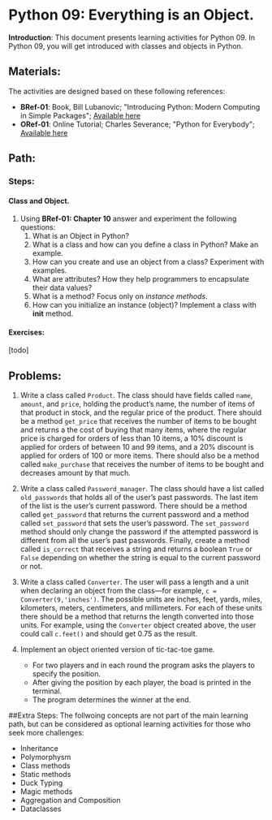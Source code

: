 # Python 09: Everything is an Object.

**Introduction**: This document presents learning activities for Python 09. In Python 09, you will get introduced with classes and objects in Python. 

## Materials:

The activities are designed based on these following references:

- **BRef-01**: Book, Bill Lubanovic; "Introducing Python: Modern Computing in Simple Packages"; [Available here](https://www.oreilly.com/library/view/introducing-python-2nd/9781492051374/) 
- **ORef-01**: Online Tutorial; Charles Severance; "Python for Everybody"; [Available here](https://books.trinket.io/pfe/index.html)


## Path:

### Steps: 
#### Class and Object.

1. Using **BRef-01: Chapter 10** answer and experiment the following questions:
   1. What is an Object in Python?
   2. What is a class and how can you define a class in Python? Make an example.
   3. How can you create and use an object from a class? Experiment with examples.
   4. What are attributes? How they help programmers to encapsulate their data values?
   5. What is a method? Focus only on *instance methods*.
   5. How can you initialize an instance (object)? Implement a class with **__init__** method.
   

#### Exercises:
[todo]




## Problems:
1. Write a class called ```Product```. The class should have fields called ```name```, ```amount```, and ```price```, holding the product’s name, the number of items of that product in stock, and the regular price of the product. There should be a method ```get_price``` that receives the number of items to be bought and returns a the cost of buying that many items, where the regular price is charged for orders of less than 10 items, a 10% discount is applied for orders of between 10 and 99 items, and a 20% discount is applied for orders of 100 or more items. There should also be a method called ```make_purchase``` that receives the number of items to be bought and decreases amount by that much.

2. Write a class called ```Password_manager```. The class should have a list called ```old_passwords``` that holds all of the user’s past passwords. The last item of the list is the user’s current password. There should be a method called ```get_password``` that returns the current password and a method called ```set_password``` that sets the user’s password. The ```set_password``` method should only change the password if the attempted password is different from all the user’s past passwords. Finally, create a method called ```is_correct``` that receives a string and returns a boolean ```True``` or ```False``` depending on whether the string is equal to the current password or not.

3. Write a class called ```Converter```. The user will pass a length and a unit when declaring an object from the class—for example, ```c = Converter(9,'inches')```. The possible units are inches, feet, yards, miles, kilometers, meters, centimeters, and millimeters. For each of these units there should be a method that returns the length converted into those units. For example, using the ```Converter``` object created above, the user could call ```c.feet()``` and should get 0.75 as the result.


10. Implement an object oriented version of tic-tac-toe game.
	- For two players and in each round the program asks the players to specify the position.
	- After giving the position by each player, the boad is printed in the terminal.
	- The program determines the winner at the end.

##Extra Steps: 
The follwoing concepts are not part of the main learning path, but can be considered as optional learning activities for those who seek more challenges:

- Inheritance
- Polymorphysm
- Class methods
- Static methods
- Duck Typing
- Magic methods
- Aggregation and Composition
- Dataclasses
